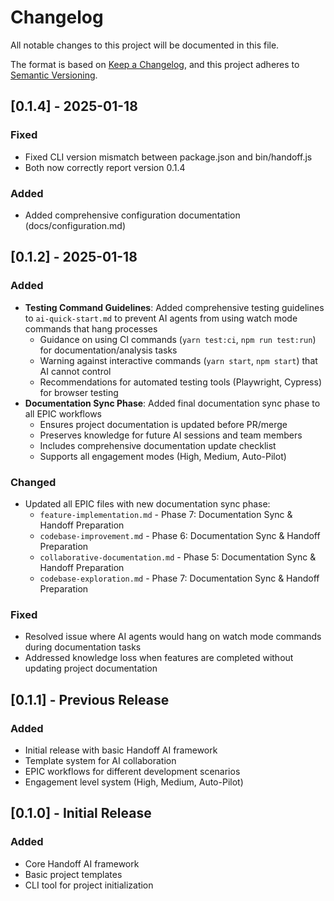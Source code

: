 # Changelog

All notable changes to this project will be documented in this file.

The format is based on [Keep a Changelog](https://keepachangelog.com/en/1.0.0/),
and this project adheres to [Semantic Versioning](https://semver.org/spec/v2.0.0.html).

## [0.1.4] - 2025-01-18

### Fixed
- Fixed CLI version mismatch between package.json and bin/handoff.js
- Both now correctly report version 0.1.4

### Added
- Added comprehensive configuration documentation (docs/configuration.md)

## [0.1.2] - 2025-01-18

### Added
- **Testing Command Guidelines**: Added comprehensive testing guidelines to `ai-quick-start.md` to prevent AI agents from using watch mode commands that hang processes
  - Guidance on using CI commands (`yarn test:ci`, `npm run test:run`) for documentation/analysis tasks
  - Warning against interactive commands (`yarn start`, `npm start`) that AI cannot control
  - Recommendations for automated testing tools (Playwright, Cypress) for browser testing
- **Documentation Sync Phase**: Added final documentation sync phase to all EPIC workflows
  - Ensures project documentation is updated before PR/merge
  - Preserves knowledge for future AI sessions and team members
  - Includes comprehensive documentation update checklist
  - Supports all engagement modes (High, Medium, Auto-Pilot)

### Changed
- Updated all EPIC files with new documentation sync phase:
  - `feature-implementation.md` - Phase 7: Documentation Sync & Handoff Preparation
  - `codebase-improvement.md` - Phase 6: Documentation Sync & Handoff Preparation  
  - `collaborative-documentation.md` - Phase 5: Documentation Sync & Handoff Preparation
  - `codebase-exploration.md` - Phase 7: Documentation Sync & Handoff Preparation

### Fixed
- Resolved issue where AI agents would hang on watch mode commands during documentation tasks
- Addressed knowledge loss when features are completed without updating project documentation

## [0.1.1] - Previous Release

### Added
- Initial release with basic Handoff AI framework
- Template system for AI collaboration
- EPIC workflows for different development scenarios
- Engagement level system (High, Medium, Auto-Pilot)

## [0.1.0] - Initial Release

### Added
- Core Handoff AI framework
- Basic project templates
- CLI tool for project initialization